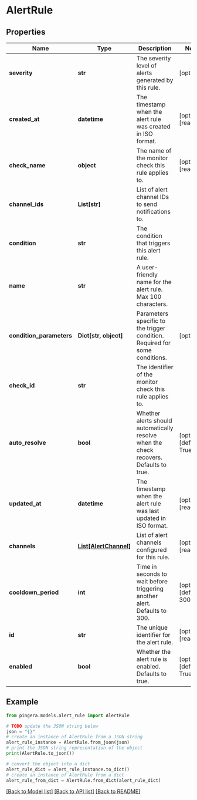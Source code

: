 # AlertRule


## Properties

Name | Type | Description | Notes
------------ | ------------- | ------------- | -------------
**severity** | **str** | The severity level of alerts generated by this rule. | [optional] 
**created_at** | **datetime** | The timestamp when the alert rule was created in ISO format. | [optional] [readonly] 
**check_name** | **object** | The name of the monitor check this rule applies to. | [optional] [readonly] 
**channel_ids** | **List[str]** | List of alert channel IDs to send notifications to. | 
**condition** | **str** | The condition that triggers this alert rule. | 
**name** | **str** | A user-friendly name for the alert rule. Max 100 characters. | 
**condition_parameters** | **Dict[str, object]** | Parameters specific to the trigger condition. Required for some conditions. | [optional] 
**check_id** | **str** | The identifier of the monitor check this rule applies to. | 
**auto_resolve** | **bool** | Whether alerts should automatically resolve when the check recovers. Defaults to true. | [optional] [default to True]
**updated_at** | **datetime** | The timestamp when the alert rule was last updated in ISO format. | [optional] [readonly] 
**channels** | [**List[AlertChannel]**](AlertChannel.md) | List of alert channels configured for this rule. | [optional] [readonly] 
**cooldown_period** | **int** | Time in seconds to wait before triggering another alert. Defaults to 300. | [optional] [default to 300]
**id** | **str** | The unique identifier for the alert rule. | [optional] [readonly] 
**enabled** | **bool** | Whether the alert rule is enabled. Defaults to true. | [optional] [default to True]

## Example

```python
from pingera.models.alert_rule import AlertRule

# TODO update the JSON string below
json = "{}"
# create an instance of AlertRule from a JSON string
alert_rule_instance = AlertRule.from_json(json)
# print the JSON string representation of the object
print(AlertRule.to_json())

# convert the object into a dict
alert_rule_dict = alert_rule_instance.to_dict()
# create an instance of AlertRule from a dict
alert_rule_from_dict = AlertRule.from_dict(alert_rule_dict)
```
[[Back to Model list]](../README.md#documentation-for-models) [[Back to API list]](../README.md#documentation-for-api-endpoints) [[Back to README]](../README.md)



